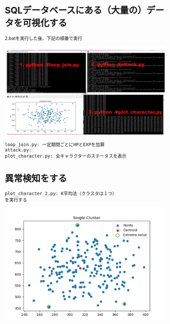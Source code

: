 # SQLデータベースにある（大量の）データを可視化する

2.batを実行した後、下記の順番で実行

<img src="gamen.jpg">

<pre>
loop_join.py: 一定期間ごとにHPとEXPを加算
attack.py: 
plot_character.py: 全キャラクターのステータスを表示
</pre>

# 異常検知をする
<pre>
plot_character_2.py: K平均法（クラスタは１つ）
を実行する
</pre>
<img src="km.png">
